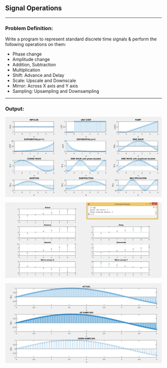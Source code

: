 ## Signal Operations

-----------------------------------------
### Problem Definition:
Write a program to represent standard discrete time signals & perform the following operations on them: 
* Phase change
* Amplitude change
* Addition, Subtraction
* Multiplication
* Shift: Advance and Delay
* Scale: Upscale and Downscale
* Mirror: Across X axis and Y axis
* Sampling: Upsampling and Downsampling

------------------------------------------
### Output:

<p align="center">
    <img src="./output/image1.png">
</p>

<p align="center">
    <img src="./output/image2.png">
</p>

<p align="center">
    <img src="./output/image3.png">
</p>
